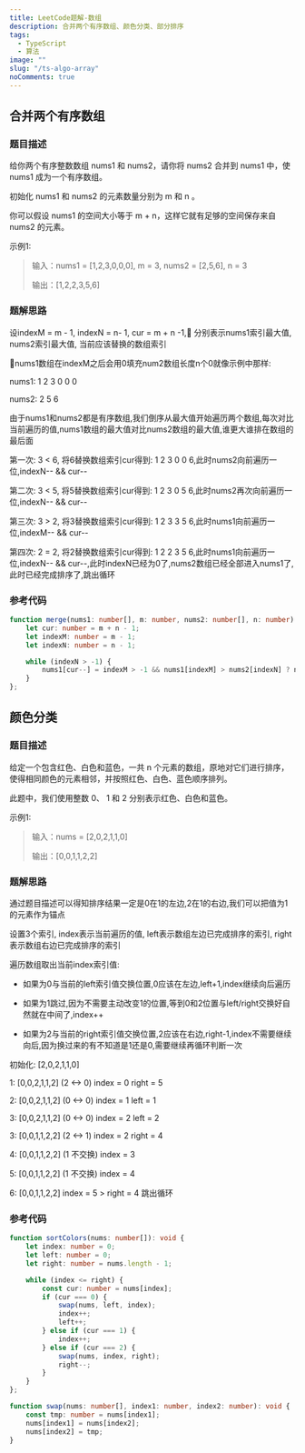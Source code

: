 ```yaml
---
title: LeetCode题解-数组
description: 合并两个有序数组、颜色分类、部分排序
tags:
  - TypeScript
  - 算法
image: ""
slug: "/ts-algo-array"
noComments: true
---
```


## 合并两个有序数组

### 题目描述

给你两个有序整数数组 nums1 和 nums2，请你将 nums2 合并到 nums1 中，使 nums1 成为一个有序数组。

初始化 nums1 和 nums2 的元素数量分别为 m 和 n 。

你可以假设 nums1 的空间大小等于 m + n，这样它就有足够的空间保存来自 nums2 的元素。

示例1:

> 输入：nums1 = [1,2,3,0,0,0], m = 3, nums2 = [2,5,6], n = 3
>
> 输出：[1,2,2,3,5,6]
>

### 题解思路

设indexM = m - 1, indexN = n- 1, cur = m + n -1, 分别表示nums1索引最大值, nums2索引最大值, 当前应该替换的数组索引

nums1数组在indexM之后会用0填充num2数组长度n个0就像示例中那样:

nums1:  1 2 3 0 0 0

nums2:  2 5 6

由于nums1和nums2都是有序数组,我们倒序从最大值开始遍历两个数组,每次对比当前遍历的值,nums1数组的最大值对比nums2数组的最大值,谁更大谁排在数组的最后面

第一次: 3 < 6, 将6替换数组索引cur得到: 1 2 3 0 0 6,此时nums2向前遍历一位,indexN-- && cur--

第二次: 3 < 5, 将5替换数组索引cur得到: 1 2 3 0 5 6,此时nums2再次向前遍历一位,indexN-- && cur--

第三次: 3 > 2, 将3替换数组索引cur得到: 1 2 3 3 5 6,此时nums1向前遍历一位,indexM-- && cur--

第四次: 2 = 2, 将2替换数组索引cur得到: 1 2 2 3 5 6,此时nums1向前遍历一位,indexN-- && cur--,此时indexN已经为0了,nums2数组已经全部进入nums1了,此时已经完成排序了,跳出循环

### 参考代码

```typescript
function merge(nums1: number[], m: number, nums2: number[], n: number): void {
    let cur: number = m + n - 1;
    let indexM: number = m - 1;
    let indexN: number = n - 1;

    while (indexN > -1) {
        nums1[cur--] = indexM > -1 && nums1[indexM] > nums2[indexN] ? nums1[indexM--] : nums2[indexN--];
    }
};
```

## 颜色分类

### 题目描述

给定一个包含红色、白色和蓝色，一共 n 个元素的数组，原地对它们进行排序，使得相同颜色的元素相邻，并按照红色、白色、蓝色顺序排列。

此题中，我们使用整数 0、 1 和 2 分别表示红色、白色和蓝色。

示例1:

> 输入：nums = [2,0,2,1,1,0]
>
> 输出：[0,0,1,1,2,2]
>

### 题解思路

通过题目描述可以得知排序结果一定是0在1的左边,2在1的右边,我们可以把值为1的元素作为锚点

设置3个索引, index表示当前遍历的值, left表示数组左边已完成排序的索引, right表示数组右边已完成排序的索引

遍历数组取出当前index索引值:

- 如果为0与当前的left索引值交换位置,0应该在左边,left+1,index继续向后遍历

- 如果为1跳过,因为不需要主动改变1的位置,等到0和2位置与left/right交换好自然就在中间了,index++

- 如果为2与当前的right索引值交换位置,2应该在右边,right-1,index不需要继续向后,因为换过来的有不知道是1还是0,需要继续再循环判断一次

初始化: [2,0,2,1,1,0]

1: [0,0,2,1,1,2] (2 <-> 0) index = 0 right = 5

2: [0,0,2,1,1,2] (0 <-> 0) index = 1 left = 1

3: [0,0,2,1,1,2] (0 <-> 0) index = 2 left = 2

3: [0,0,1,1,2,2] (2 <-> 1) index = 2 right = 4

4: [0,0,1,1,2,2] (1 不交换) index = 3

5: [0,0,1,1,2,2] (1 不交换) index = 4

6: [0,0,1,1,2,2] index = 5 > right = 4 跳出循环

### 参考代码

```typescript
function sortColors(nums: number[]): void {
    let index: number = 0;
    let left: number = 0;
    let right: number = nums.length - 1;

    while (index <= right) {
        const cur: number = nums[index];
        if (cur === 0) {
            swap(nums, left, index);
            index++;
            left++;
        } else if (cur === 1) {
            index++;
        } else if (cur === 2) {
            swap(nums, index, right);
            right--;
        }
    }
};

function swap(nums: number[], index1: number, index2: number): void {
    const tmp: number = nums[index1];
    nums[index1] = nums[index2];
    nums[index2] = tmp;
}
```
